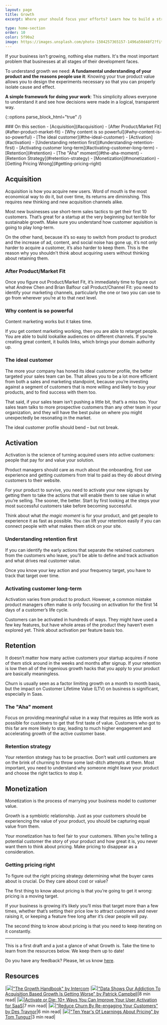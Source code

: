 ```yaml
---
layout: page
title: Growth
excerpt: Where your should focus your efforts? Learn how to build a strong foundation for growth.

type: home-section
order: 10
color: 5f90a2
image: https://images.unsplash.com/photo-1504257365157-1496a50d48f2?fit=crop&w=300&q=80
---
```


If your business isn’t growing, nothing else matters. It's the most important problem that businesses at all stages of their development faces.

To understand growth we need:
**A fundamental understanding of your product and the reasons people use it**: Knowing your true product value allows you to design the experiments necessary so that you can properly isolate cause and effect.

**A simple framework for doing your work**: This simplicity allows everyone to understand it and see how decisions were made in a logical, transparent way.

{::options parse_block_html="true" /}
<div class="table-of-content">
### On this section
- [Acquisition](#acquisition)
	- [After Product/Market Fit](#after-product-market-fit)
	- [Why content is so powerful](#why-content-is-so-powerful)
	- [The ideal customer](#the-ideal-customer)
- [Activation](#activation)
	- [Understanding retention first](#understanding-retention-first)
	- [Activating customer long-term](#activating-customer-long-term)
- [Retention](#retention)
	- [The "Aha" moment](#the-aha-moment)
	- [Retention Strategy](#retention-strategy)
- [Monetization](#monetization)
	- [Getting Pricing Wrong](#getting-pricing-right)
</div>

## Acquisition

Acquisition is how you acquire new users. Word of mouth is the most economical way to do it, but over time, its returns are diminishing. This requires new thinking and new acquisition channels alike.

Most new businesses use short-term sales tactics to get their first 10 customers. That’s great for a startup at the very beginning but terrible for sustainable growth. Make sure you understand how customer aquisition is going to play long-term.

On the other hand, because it’s so easy to switch from product to product and the increase of ad, content, and social noise has gone up, it’s not only harder to acquire a customer, it’s also harder to keep them. This is the reason why you shouldn't think about acquiring users without thinking about retaining them.

### After Product/Market Fit

Once you figure out Product/Market Fit, it’s immediately time to figure out what Andrew Chen and Brian Balfour call Product/Channel Fit: you need to identify your marketing channels, particularly the one or two you can use to go from wherever you’re at to that next level.

### Why content is so powerful

Content marketing works but it takes time. 

If you get content marketing working, then you are able to retarget people. You are able to build lookalike audiences on different channels. If you’re creating great content, it builds links, which brings your domain authority up.

### The ideal customer

The more your company has honed its ideal customer profile, the better targeted your sales team can be. That allows you to be a lot more efficient from both a sales and marketing standpoint, because you’re investing against a segment of customers that is more willing and likely to buy your products, and to find success with them too.

That said, if your sales team isn’t pushing a little bit, that’s a miss too. Your sales team talks to more prospective customers than any other team in your organization, and they will have the best pulse on where you might unexpectedly be resonating in the market.

The ideal customer profile should bend – but not break.

## Activation

Activation is the science of turning acquired users into active customers: people that pay for and value your solution.

Product managers should care as much about the onboarding, first use experience and getting customers from trial to paid as they do about driving customers to their website.

For your product to survive, you need to activate your new signups by getting them to take the actions that will enable them to see value in what you’re selling. The sooner, the better. Start by first looking at the steps your most successful customers take before becoming successful.

Think about what *the magic moment* is for your product, and get people to experience it as fast as possible. You can lift your retention easily if you can connect people with what makes them stick on your site.

### Understanding retention first

If you can identify the early actions that separate the retained customers from the customers who leave, you’ll be able to define and track activation and what drives real customer value.

Once you know your key action and your frequency target, you have to track that target over time.

### Activating customer long-term

Activation varies from product to product. However, a common mistake product managers often make is only focusing on activation for the first 14 days of a customer’s life cycle.

Customers can be activated in hundreds of ways. They might have used a few key features, but have whole areas of the product they haven’t even explored yet. Think about activation per feature basis too.

## Retention

It doesn’t matter how many active customers your startup acquires if none of them stick around in the weeks and months after signup. If your retention is low then all of the ingenious growth hacks that you apply to your product are basically meaningless. 

Churn is usually seen as a factor limiting growth on a month to month basis, but the impact on Customer Lifetime Value (LTV) on business is significant, especially in Saas.

### The "Aha" moment

Focus on providing meaningful value in a way that requires as little work as possible for customers to get that first taste of value. Customers who got to this far are more likely to stay, leading to much higher engagement and accelerating growth of the active customer base.

### Retention strategy

Your retention strategy has to be proactive. Don’t wait until customers are on the brink of churning to throw some last-ditch attempts at them. Most important, you need to understand why someone might leave your product and choose the right tactics to stop it.

## Monetization

Monetization is the process of marrying your business model to customer value.

Growth is a symbiotic relationship. Just as your customers should be experiencing the value of your product, you should be capturing equal value from them.

Your monetization has to feel fair to your customers. When you’re telling a potential customer the story of your product and how great it is, you never want them to think about pricing. Make pricing to disappear as a consideration.

### Getting pricing right

To figure out the right pricing strategy determining what the buyer cares about is crucial. Do they care about cost or value?

The first thing to know about pricing is that you’re going to get it wrong: pricing is a moving target.

If your business is growing it’s likely you’ll miss that target more than a few times, whether that’s setting their price low to attract customers and never raising it, or keeping a feature free long after it’s clear people will pay.

The second thing to know about pricing is that you need to keep iterating on it constantly.

---

This is a first draft and a just a glance of what Growth is. Take the time to learn from the resources below. We keep them up to date!

Do you have any feedback? Please, let us know [here]().

## Resources

|![](https://img.icons8.com/ios/50/000000/book.png)|["The Growth Handbook" by Intercom](https://www.intercom.com/books/growth-handbook)
|![](https://img.icons8.com/ios/50/000000/book.png)|["Data Shows Our Addiction To Acquisition Based Growth Is Getting Worse" by Patrick Campbell](https://www.priceintelligently.com/blog/saas-growth-focused-too-much-on-acquisition)|8 min read|
|![](https://img.icons8.com/ios/50/000000/book.png)|[Activate or Die: 10+ Ways You Can Improve Your User Activation for SaaS](https://500.co/activate-or-die-10-plus-ways-to-improve-user-activation-for-saas-part-2/)|7 min read|
|![](https://img.icons8.com/ios/50/000000/book.png)|["Reduce Churn By Re-engaging Your Customers" by Des Traynor](https://www.intercom.com/blog/churn-retention-and-reengaging-customers/)|6 min read|
|![](https://img.icons8.com/ios/50/000000/book.png)|["Ten Year's Of Learnings About Pricing" by Tom Tunguz](https://tomtunguz.com/pricing-summary/)|3 min read|
